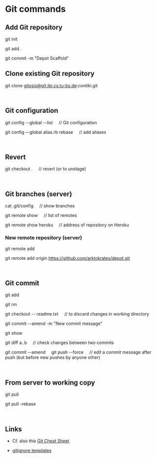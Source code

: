 
Git commands
============


## Add Git repository

git init

git add .

git commit -m "Depot Scaffold"


## Clone existing Git repository

git clone gitosis@git.ibr.cs.tu-bs.de:contiki.git


&nbsp;


## Git configuration

git config --global --list &nbsp;&nbsp;&nbsp; // Git configuration

git config –-global alias.rb rebase &nbsp;&nbsp;&nbsp; // add aliases


&nbsp;


## Revert

git checkout . &nbsp;&nbsp;&nbsp; // revert (or to unstage)


&nbsp;



## Git branches (server)

cat .git/config &nbsp;&nbsp;&nbsp; // show branches

git remote show &nbsp;&nbsp;&nbsp; // list of remotes

git remote show heroku &nbsp;&nbsp;&nbsp; // address of repository on Heroku


### New remote repository (server)

git remote add <name> <giturl>

git remote add origin https://github.com/arktokrates/depot.git


&nbsp;



## Git commit

git add <file>

git rm <file>

git checkout -- readme.txt &nbsp;&nbsp;&nbsp; // to discard changes in working directory

git commit --amend -m "New commit message"

git show <commit>

git diff a..b &nbsp;&nbsp;&nbsp; // check changes between two commits

git commit --amend &nbsp;&nbsp;&nbsp; git push --force <repository> <branch> &nbsp;&nbsp;&nbsp; // edit a commit message after push (but before new pushes by anyone other)


&nbsp;


## From server to working copy

git pull

git pull -rebase



&nbsp;


## Links

* Cf. also this [Git Cheat Sheet](http://cheat.errtheblog.com/s/git).

* [gitignore templates](https://github.com/github/gitignore)

&nbsp;




